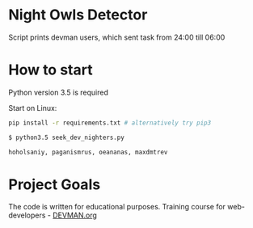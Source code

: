 # Night Owls Detector

Script prints devman users, which sent task from 24:00 till 06:00

# How to start

Python version 3.5 is required

Start on Linux:

```bash
pip install -r requirements.txt # alternatively try pip3

$ python3.5 seek_dev_nighters.py

hoholsaniy, paganismrus, oeananas, maxdmtrev

```

# Project Goals

The code is written for educational purposes. Training course for web-developers - [DEVMAN.org](https://devman.org)
